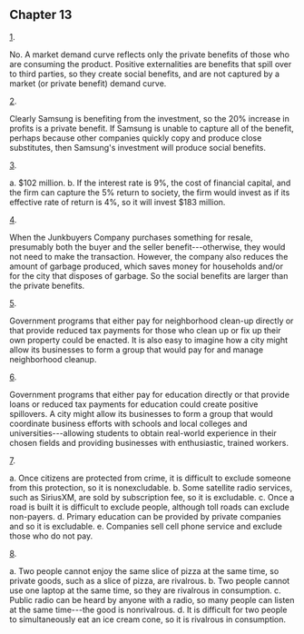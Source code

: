 ## Chapter 13

[1](http://openstax.org/books/principles-microeconomics-3e/pages/13-self-check-questions#ch13mod01_sques01).

No. A market demand curve reflects only the private benefits of those
who are consuming the product. Positive externalities are benefits that
spill over to third parties, so they create social benefits, and are not
captured by a market (or private benefit) demand curve.

[2](http://openstax.org/books/principles-microeconomics-3e/pages/13-self-check-questions#ch13mod01_sques02).

Clearly Samsung is benefiting from the investment, so the 20% increase
in profits is a private benefit. If Samsung is unable to capture all of
the benefit, perhaps because other companies quickly copy and produce
close substitutes, then Samsung's investment will produce social
benefits.

[3](http://openstax.org/books/principles-microeconomics-3e/pages/13-self-check-questions#ch13mod01_sques03).

a.  \$102 million.
b.  If the interest rate is 9%, the cost of financial capital, and the
    firm can capture the 5% return to society, the firm would invest as
    if its effective rate of return is 4%, so it will invest \$183
    million.

[4](http://openstax.org/books/principles-microeconomics-3e/pages/13-self-check-questions#ch13mod01_sques04).

When the Junkbuyers Company purchases something for resale, presumably
both the buyer and the seller benefit---otherwise, they would not need
to make the transaction. However, the company also reduces the amount of
garbage produced, which saves money for households and/or for the city
that disposes of garbage. So the social benefits are larger than the
private benefits.

[5](http://openstax.org/books/principles-microeconomics-3e/pages/13-self-check-questions#ch13mod02_sques01).

Government programs that either pay for neighborhood clean-up directly
or that provide reduced tax payments for those who clean up or fix up
their own property could be enacted. It is also easy to imagine how a
city might allow its businesses to form a group that would pay for and
manage neighborhood cleanup.

[6](http://openstax.org/books/principles-microeconomics-3e/pages/13-self-check-questions#ch13mod02_sques02).

Government programs that either pay for education directly or that
provide loans or reduced tax payments for education could create
positive spillovers. A city might allow its businesses to form a group
that would coordinate business efforts with schools and local colleges
and universities---allowing students to obtain real-world experience in
their chosen fields and providing businesses with enthusiastic, trained
workers.

[7](http://openstax.org/books/principles-microeconomics-3e/pages/13-self-check-questions#ch13mod03_sques01).

a.  Once citizens are protected from crime, it is difficult to exclude
    someone from this protection, so it is nonexcludable.
b.  Some satellite radio services, such as SiriusXM, are sold by
    subscription fee, so it is excludable.
c.  Once a road is built it is difficult to exclude people, although
    toll roads can exclude non-payers.
d.  Primary education can be provided by private companies and so it is
    excludable.
e.  Companies sell cell phone service and exclude those who do not pay.

[8](http://openstax.org/books/principles-microeconomics-3e/pages/13-self-check-questions#ch13mod03_sques02).

a.  Two people cannot enjoy the same slice of pizza at the same time, so
    private goods, such as a slice of pizza, are rivalrous.
b.  Two people cannot use one laptop at the same time, so they are
    rivalrous in consumption.
c.  Public radio can be heard by anyone with a radio, so many people can
    listen at the same time---the good is nonrivalrous.
d.  It is difficult for two people to simultaneously eat an ice cream
    cone, so it is rivalrous in consumption.
